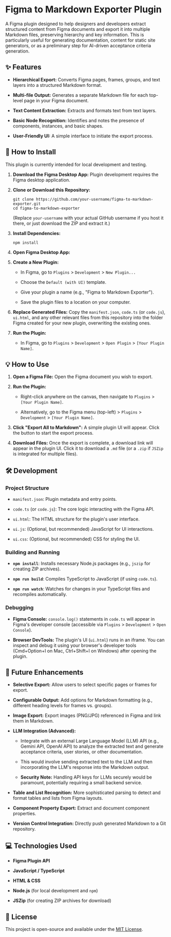 Figma to Markdown Exporter Plugin
=================================

A Figma plugin designed to help designers and developers extract structured content from Figma documents and export it into multiple Markdown files, preserving hierarchy and key information. This is particularly useful for generating documentation, content for static site generators, or as a preliminary step for AI-driven acceptance criteria generation.

✨ Features
----------

-   **Hierarchical Export:** Converts Figma pages, frames, groups, and text layers into a structured Markdown format.

-   **Multi-file Output:** Generates a separate Markdown file for each top-level page in your Figma document.

-   **Text Content Extraction:** Extracts and formats text from text layers.

-   **Basic Node Recognition:** Identifies and notes the presence of components, instances, and basic shapes.

-   **User-Friendly UI:** A simple interface to initiate the export process.

🚀 How to Install
-----------------

This plugin is currently intended for local development and testing.

1.  **Download the Figma Desktop App:** Plugin development requires the Figma desktop application.

2.  **Clone or Download this Repository:**

    ```
    git clone https://github.com/your-username/figma-to-markdown-exporter.git
    cd figma-to-markdown-exporter

    ```

    (Replace `your-username` with your actual GitHub username if you host it there, or just download the ZIP and extract it.)

3.  **Install Dependencies:**

    ```
    npm install

    ```

4.  **Open Figma Desktop App:**

5.  **Create a New Plugin:**

    -   In Figma, go to `Plugins` > `Development` > `New Plugin...`

    -   Choose the `Default (with UI)` template.

    -   Give your plugin a name (e.g., "Figma to Markdown Exporter").

    -   Save the plugin files to a location on your computer.

6.  **Replace Generated Files:** Copy the `manifest.json`, `code.ts` (or `code.js`), `ui.html`, and any other relevant files from this repository into the folder Figma created for your new plugin, overwriting the existing ones.

7.  **Run the Plugin:**

    -   In Figma, go to `Plugins` > `Development` > `Open Plugin` > `[Your Plugin Name]`.

💡 How to Use
-------------

1.  **Open a Figma File:** Open the Figma document you wish to export.

2.  **Run the Plugin:**

    -   Right-click anywhere on the canvas, then navigate to `Plugins` > `[Your Plugin Name]`.

    -   Alternatively, go to the Figma menu (top-left) > `Plugins` > `Development` > `[Your Plugin Name]`.

3.  **Click "Export All to Markdown":** A simple plugin UI will appear. Click the button to start the export process.

4.  **Download Files:** Once the export is complete, a download link will appear in the plugin UI. Click it to download a `.md` file (or a `.zip` if `JSZip` is integrated for multiple files).

🛠️ Development
---------------

### Project Structure

-   `manifest.json`: Plugin metadata and entry points.

-   `code.ts` (or `code.js`): The core logic interacting with the Figma API.

-   `ui.html`: The HTML structure for the plugin's user interface.

-   `ui.js`: (Optional, but recommended) JavaScript for UI interactions.

-   `ui.css`: (Optional, but recommended) CSS for styling the UI.

### Building and Running

-   **`npm install`**: Installs necessary Node.js packages (e.g., `jszip` for creating ZIP archives).

-   **`npm run build`**: Compiles TypeScript to JavaScript (if using `code.ts`).

-   **`npm run watch`**: Watches for changes in your TypeScript files and recompiles automatically.

### Debugging

-   **Figma Console:** `console.log()` statements in `code.ts` will appear in Figma's developer console (accessible via `Plugins` > `Development` > `Open Console`).

-   **Browser DevTools:** The plugin's UI (`ui.html`) runs in an iframe. You can inspect and debug it using your browser's developer tools (Cmd+Option+I on Mac, Ctrl+Shift+I on Windows) after opening the plugin.

🔮 Future Enhancements
----------------------

-   **Selective Export:** Allow users to select specific pages or frames for export.

-   **Configurable Output:** Add options for Markdown formatting (e.g., different heading levels for frames vs. groups).

-   **Image Export:** Export images (PNG/JPG) referenced in Figma and link them in Markdown.

-   **LLM Integration (Advanced):**

    -   Integrate with an external Large Language Model (LLM) API (e.g., Gemini API, OpenAI API) to analyze the extracted text and generate acceptance criteria, user stories, or other documentation.

    -   This would involve sending extracted text to the LLM and then incorporating the LLM's response into the Markdown output.

    -   **Security Note:** Handling API keys for LLMs securely would be paramount, potentially requiring a small backend service.

-   **Table and List Recognition:** More sophisticated parsing to detect and format tables and lists from Figma layouts.

-   **Component Property Export:** Extract and document component properties.

-   **Version Control Integration:** Directly push generated Markdown to a Git repository.

💻 Technologies Used
--------------------

-   **Figma Plugin API**

-   **JavaScript / TypeScript**

-   **HTML & CSS**

-   **Node.js** (for local development and `npm`)

-   **JSZip** (for creating ZIP archives for download)

📄 License
----------

This project is open-source and available under the [MIT License](https://gemini.google.com/app/LICENSE "null").